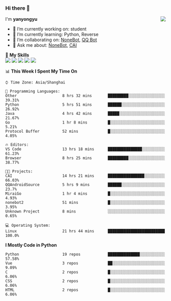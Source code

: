 ### Hi there 👋

<a href="#">
  <img align="right" src="https://github-readme-stats.vercel.app/api?username=yanyongyu&count_private=true&show_icons=true&bg_color=15,f2f7fd,E0EAFC" />
</a>

I'm **yanyongyu**

- 🔭 I’m currently working on: student
- 🌱 I’m currently learning: Python, Reverse
- 👯 I’m collaborating on: [NoneBot](https://github.com/nonebot), [QQ Bot](https://github.com/Mrs4s/go-cqhttp)
- 💬 Ask me about: [NoneBot](https://github.com/nonebot), [CAI](https://github.com/cscs181/CAI)

🌟 **My Skills**  
![](https://img.shields.io/badge/-Python-3e74a2?style=flat-square&logo=Python&logoColor=fff)
![](https://img.shields.io/badge/-Vue-4fc08d?style=flat-square&logo=Vue.js&logoColor=fff)
![](https://img.shields.io/badge/-Node.js-339933?style=flat-square&logo=Node.js&logoColor=fff)
![](https://img.shields.io/badge/-Docker-2496ED?style=flat-square&logo=Docker&logoColor=fff)
![](https://img.shields.io/badge/-Linux-000000?style=flat-square&logo=Linux&logoColor=fff)

<!--START_SECTION:waka-->
📊 **This Week I Spent My Time On** 

```text
⌚︎ Time Zone: Asia/Shanghai

💬 Programming Languages: 
Other                    8 hrs 32 mins       █████████░░░░░░░░░░░░░░░░   39.31% 
Python                   5 hrs 51 mins       ██████░░░░░░░░░░░░░░░░░░░   26.92% 
Java                     4 hrs 42 mins       █████░░░░░░░░░░░░░░░░░░░░   21.67% 
Go                       1 hr 8 mins         █░░░░░░░░░░░░░░░░░░░░░░░░   5.21% 
Protocol Buffer          52 mins             █░░░░░░░░░░░░░░░░░░░░░░░░   4.05%

🔥 Editors: 
VS Code                  13 hrs 18 mins      ███████████████░░░░░░░░░░   61.23% 
Browser                  8 hrs 25 mins       █████████░░░░░░░░░░░░░░░░   38.77%

🐱‍💻 Projects: 
CAI                      14 hrs 21 mins      ████████████████░░░░░░░░░   66.03% 
QQAndroidSource          5 hrs 9 mins        ██████░░░░░░░░░░░░░░░░░░░   23.7% 
MiraiGo                  1 hr 4 mins         █░░░░░░░░░░░░░░░░░░░░░░░░   4.93% 
nonebot2                 51 mins             █░░░░░░░░░░░░░░░░░░░░░░░░   3.95% 
Unknown Project          8 mins              ░░░░░░░░░░░░░░░░░░░░░░░░░   0.65%

💻 Operating System: 
Linux                    21 hrs 44 mins      █████████████████████████   100.0%

```

**I Mostly Code in Python** 

```text
Python                   19 repos            ██████████████░░░░░░░░░░░   57.58% 
Vue                      3 repos             ██░░░░░░░░░░░░░░░░░░░░░░░   9.09% 
C                        2 repos             █░░░░░░░░░░░░░░░░░░░░░░░░   6.06% 
CSS                      2 repos             █░░░░░░░░░░░░░░░░░░░░░░░░   6.06% 
HTML                     2 repos             █░░░░░░░░░░░░░░░░░░░░░░░░   6.06%

```



<!--END_SECTION:waka-->
